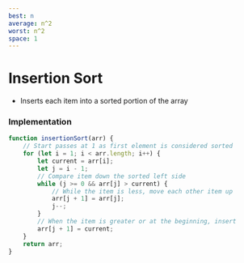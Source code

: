 ```yaml
---
best: n
average: n^2
worst: n^2
space: 1
---
```

# Insertion Sort
- Inserts each item into a sorted portion of the array

### Implementation
``` js
function insertionSort(arr) {
	// Start passes at 1 as first element is considered sorted
	for (let i = 1; i < arr.length; i++) {
		let current = arr[i];
		let j = i - 1;
		// Compare item down the sorted left side
		while (j >= 0 && arr[j] > current) {
			// While the item is less, move each other item up
			arr[j + 1] = arr[j];
			j--;
		}
		// When the item is greater or at the beginning, insert
		arr[j + 1] = current;
	}
	return arr;
}
```